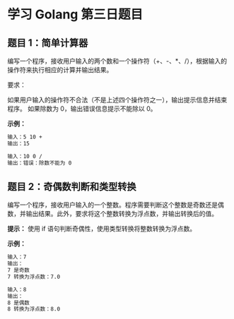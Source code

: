 # 学习 Golang 第三日题目

## 题目 1：简单计算器

编写一个程序，接收用户输入的两个数和一个操作符（+、-、\*、/），根据输入的操作符来执行相应的计算并输出结果。

要求：

如果用户输入的操作符不合法（不是上述四个操作符之一），输出提示信息并结束程序。
如果除数为 0，输出错误信息提示不能除以 0。

**示例：**

```bash
输入：5 10 +
输出：15

输入：10 0 /
输出：错误：除数不能为 0
```

## 题目 2：奇偶数判断和类型转换

编写一个程序，接收用户输入的一个整数。程序需要判断这个整数是奇数还是偶数，并输出结果。此外，要求将这个整数转换为浮点数，并输出转换后的值。

**提示：** 使用 if 语句判断奇偶性，使用类型转换将整数转换为浮点数。

**示例：**

```bash
输入：7
输出：
7 是奇数
7 转换为浮点数：7.0

输入：8
输出：
8 是偶数
8 转换为浮点数：8.0
```
